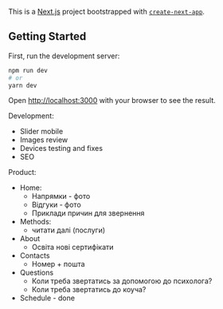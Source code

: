 This is a [Next.js](https://nextjs.org/) project bootstrapped with [`create-next-app`](https://github.com/vercel/next.js/tree/canary/packages/create-next-app).

## Getting Started

First, run the development server:

```bash
npm run dev
# or
yarn dev
```

Open [http://localhost:3000](http://localhost:3000) with your browser to see the result.

Development:
- Slider mobile
- Images review
- Devices testing and fixes
- SEO

Product:
- Home:
    - Напрямки - фото
    - Відгуки - фото
    - Приклади причин для звернення
- Methods:
  - читати далі (послуги)
- About
    - Освіта нові сертифікати
- Contacts
    - Номер + пошта
- Questions
    - Коли треба звертатись за допомогою до психолога?
    - Коли треба звертатись до коуча?
- Schedule - done
